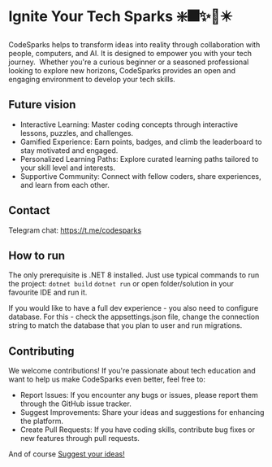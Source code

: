 # Ignite Your Tech Sparks ❇️🎆✨🎇✴️
CodeSparks helps to transform ideas into reality through collaboration with people, computers, and AI.
It is designed to empower you with your tech journey. ‍ Whether you're a curious beginner or a seasoned professional looking to explore new horizons, CodeSparks provides an open and engaging environment to develop your tech skills.

## Future vision
* Interactive Learning: Master coding concepts through interactive lessons, puzzles, and challenges.
* Gamified Experience: Earn points, badges, and climb the leaderboard to stay motivated and engaged.
* Personalized Learning Paths: Explore curated learning paths tailored to your skill level and interests.
* Supportive Community: Connect with fellow coders, share experiences, and learn from each other.

## Contact
Telegram chat: https://t.me/codesparks

## How to run
The only prerequisite is .NET 8 installed. Just use typical commands to run the project:
`dotnet build`
`dotnet run`
or open folder/solution in your favourite IDE and run it.

If you would like to have a full dev experience - you also need to configure database. For this - check the appsettings.json file, change the connection string to match the database that you plan to user and run migrations.

## Contributing
We welcome contributions! If you're passionate about tech education and want to help us make CodeSparks even better, feel free to:
- Report Issues: If you encounter any bugs or issues, please report them through the GitHub issue tracker.
- Suggest Improvements: Share your ideas and suggestions for enhancing the platform.
- Create Pull Requests: If you have coding skills, contribute bug fixes or new features through pull requests.

And of course [Suggest your ideas!](https://github.com/CodeSparks-org/CodeSparks/issues)
